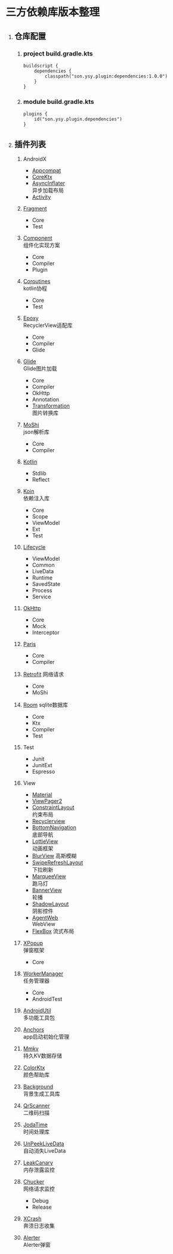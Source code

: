 # 三方依赖库版本整理

1. ## 仓库配置
   
   1. ### project build.gradle.kts
   
        ```
        buildscript {
            dependencies {
                classpath("son.ysy.plugin:dependencies:1.0.0")
            }
        }
        ```

   2. ### module build.gradle.kts

        ```
        plugins {
            id("son.ysy.plugin.dependencies")
        }
        ```
2. ## 插件列表
   1. AndroidX
      - [Appcompat](https://developer.android.com/jetpack/androidx/releases/appcompat)  
      - [CoreKtx](https://developer.android.com/jetpack/androidx/releases/core)
      - [AsyncInflater](https://developer.android.com/jetpack/androidx/releases/asynclayoutinflater)  
        异步加载布局
      - [Activity](https://developer.android.com/jetpack/androidx/releases/activity)

   2. [Fragment](https://developer.android.com/jetpack/androidx/releases/fragment)
      - Core
      - Test 

   3. [Component](https://github.com/xiaojinzi123/Component)  
        组件化实现方案

      - Core
      - Compiler
      - Plugin

   4. [Coroutines](https://github.com/Kotlin/kotlinx.coroutines)  
        kotlin协程

      - Core
      - Test

   5. [Epoxy](https://github.com/airbnb/epoxy)  
        RecyclerView适配库

      - Core
      - Compiler
      - Glide

   6. [Glide](https://github.com/bumptech/glide)  
        Glide图片加载

      - Core
      - Compiler
      - OkHttp
      - Annotation
      - [Transformation](https://github.com/wasabeef/glide-transformations)  
            图片转换库

   7. [MoShi](https://github.com/square/moshi)  
        json解析库

      - Core
      - Compiler

   8. [Kotlin](https://github.com/JetBrains/kotlin)
      - Stdlib
      - Reflect

   9. [Koin](https://github.com/InsertKoinIO/koin)  
        依赖注入库

      - Core
      - Scope
      - ViewModel
      - Ext
      - Test

   10. [Lifecycle](https://developer.android.com/jetpack/androidx/releases/lifecycle)
       - ViewModel
       - Common
       - LiveData
       - Runtime
       - SavedState
       - Process
       - Service

   11. [OkHttp](https://github.com/square/okhttp)
       - Core
       - Mock
       - Interceptor

   12. [Paris](https://github.com/airbnb/paris)
       - Core
       - Compiler

   13. [Retrofit](https://github.com/square/retrofit)
        网络请求

       - Core
       - MoShi

   14. [Room](https://developer.android.com/jetpack/androidx/releases/room)
        sqlite数据库

       - Core
       - Ktx
       - Compiler
       - Test

   15. Test
       - Junit
       - JunitExt
       - Espresso

   16. View
       - [Material](https://github.com/material-components/material-components-android)
       - [ViewPager2](https://developer.android.com/jetpack/androidx/releases/viewpager2)
       - [ConstraintLayout](https://developer.android.com/jetpack/androidx/releases/constraintlayout)  
            约束布局
       - [Recyclerview](https://developer.android.com/jetpack/androidx/releases/recyclerview)
       - [BottomNavigation](https://github.com/Ashok-Varma/BottomNavigation)  
            底部导航
       - [LottieView](https://github.com/airbnb/lottie-android)  
            动画框架
       - [BlurView](https://github.com/Dimezis/BlurView)
            高斯模糊
       - [SwipeRefreshLayout](https://developer.android.com/jetpack/androidx/releases/swiperefreshlayout)  
          下拉刷新
       - [MarqueeView](https://github.com/sunfusheng/MarqueeView)  
          跑马灯
       - [BannerView](https://github.com/youth5201314/banner)  
          轮播
       - [ShadowLayout](https://github.com/lihangleo2/ShadowLayout)  
         阴影控件
       - [AgentWeb](https://github.com/Justson/AgentWeb)  
         WebView
       - [FlexBox](https://github.com/google/flexbox-layout)
	      流式布局

   17. [XPopup](https://github.com/li-xiaojun/XPopup)  
          弹窗框架
       - Core

   18. [WorkerManager](https://developer.android.com/jetpack/androidx/releases/work)  
          任务管理器
       - Core
       - AndroidTest

   19. [AndroidUtil](https://github.com/Blankj/AndroidUtilCode)  
          多功能工具包

   20. [Anchors](https://github.com/YummyLau/Anchors/blob/master/README-zh.md)  
          app启动初始化管理
    
   21. [Mmkv](https://github.com/Tencent/MMKV/blob/master/readme_cn.md)  
          持久KV数据存储

   22. [ColorKtx](https://github.com/JorgeCastilloPrz/AndroidColorX)  
          颜色帮助库
    
   23. [Background](https://github.com/JavaNoober/BackgroundLibrary)  
          背景生成工具库
    
   24. [QrScanner](https://github.com/jenly1314/ZXingLite)  
         二维码扫描

   25. [JodaTime](https://github.com/JodaOrg/joda-time)  
         时间处理库
   
   26. [UnPeekLiveData](https://github.com/KunMinX/UnPeek-LiveData)  
         自动消失LiveData

   27. [LeakCanary](https://square.github.io/leakcanary/getting_started/)  
         内存泄露监控

   28. [Chucker](https://github.com/ChuckerTeam/chucker)  
         网络请求监控
         - Debug
         - Release
   29. [XCrash](https://github.com/iqiyi/xCrash/blob/master/README.zh-CN.md)  
         奔溃日志收集
   
   30. [Alerter](https://github.com/Tapadoo/Alerter)  
         Alerter弹窗
